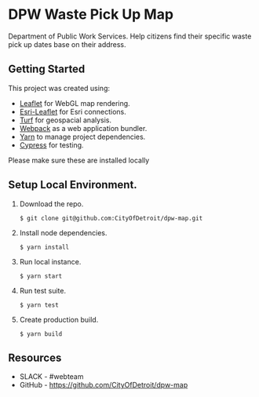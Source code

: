 # DPW Waste Pick Up Map
Department of Public Work Services. Help citizens find their specific waste pick up dates base on their address.

## Getting Started

This project was created using:
 - [Leaflet](https://leafletjs.com/) for WebGL map rendering.
 - [Esri-Leaflet](https://github.com/Esri/esri-leaflet) for Esri connections.
 - [Turf](https://turfjs.org/) for geospacial analysis.
 - [Webpack](https://webpack.js.org/) as a web application bundler.
 - [Yarn](https://classic.yarnpkg.com/en/) to manage project dependencies.
 - [Cypress](https://www.cypress.io/) for testing.

Please make sure these are installed locally

## Setup Local Environment.

1. Download the repo.
    ```
    $ git clone git@github.com:CityOfDetroit/dpw-map.git
    ```
2. Install node dependencies.

    ```
    $ yarn install
    ```

3. Run local instance.
    ```
    $ yarn start
    ```

4. Run test suite.
    ```
    $ yarn test
    ```

4. Create production build.
    ```
    $ yarn build
    ```
## Resources

* SLACK - #webteam
* GitHub - https://github.com/CityOfDetroit/dpw-map